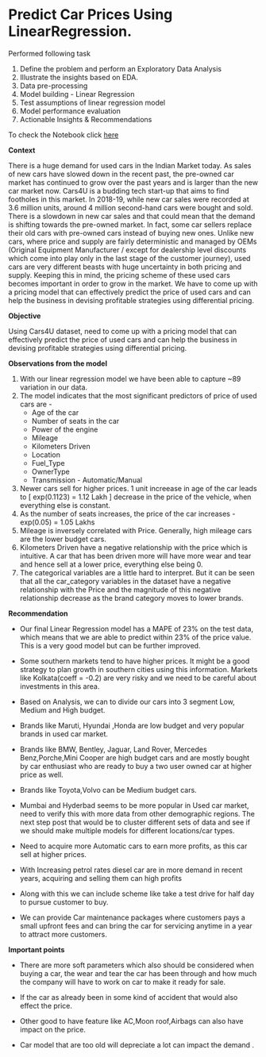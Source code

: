 

# Predict Car Prices  Using LinearRegression.
Performed following task
1.    Define the problem and perform an Exploratory Data Analysis
2.    Illustrate the insights based on EDA.
3.    Data pre-processing
4.    Model building - Linear Regression
5.    Test assumptions of linear regression model
6.    Model performance evaluation
7.    Actionable Insights & Recommendations

To check the Notebook click [here](https://github.com/yogitadarade/PredictCarPrices-LinearRegression/blob/fec6fc28e1b34caba71c5143a7a8ed6af8815904/predict-used-car-prices-linearregression.ipynb)

**Context** 

There is a huge demand for used cars in the Indian Market today. As sales of new cars have slowed down in the recent past, the pre-owned car market has continued to grow over the past years and is larger than the new car market now. Cars4U is a budding tech start-up that aims to find footholes in this market.
In 2018-19, while new car sales were recorded at 3.6 million units, around 4 million second-hand cars were bought and sold. There is a slowdown in new car sales and that could mean that the demand is shifting towards the pre-owned market. In fact, some car sellers replace their old cars with pre-owned cars instead of buying new ones. Unlike new cars, where price and supply are fairly deterministic and managed by OEMs (Original Equipment Manufacturer / except for dealership level discounts which come into play only in the last stage of the customer journey), used cars are very different beasts with huge uncertainty in both pricing and supply. Keeping this in mind, the pricing scheme of these used cars becomes important in order to grow in the market. We have to come up with a pricing model that can effectively predict the price of used cars and can help the business in devising profitable strategies using differential pricing.

**Objective**

Using Cars4U dataset, need to come up with a pricing model that can effectively predict the price of used cars and can help the business in devising profitable strategies using differential pricing.

**Observations from the model**

1. With our linear regression model we have been able to capture ~89 variation in our data.
2. The model indicates that the most significant predictors of price of used cars are - 
    - Age of the car
    - Number of seats in the car
    - Power of the engine
    - Mileage
    - Kilometers Driven
    - Location
    - Fuel_Type
    - OwnerType
    - Transmission - Automatic/Manual
3. Newer cars sell for higher prices. 1 unit increease  in age  of the car leads to [ exp(0.1123) = 1.12 Lakh ] decrease in the price of the vehicle, when everything else is constant.
4. As the number of seats increases, the price of the car increases - exp(0.05) = 1.05 Lakhs
5. Mileage is inversely correlated with Price. Generally, high mileage cars are the lower budget cars.    
6. Kilometers Driven have a negative relationship with the price which is intuitive. A car that has been driven more will have more wear and tear and hence sell at a lower price, everything else being 0.
7. The categorical variables are a little hard to interpret. But it can be seen that all the car_category variables in the dataset have a negative relationship with the Price and the magnitude of this negative relationship decrease as the brand category moves to lower brands. 
 
**Recommendation**

- Our final Linear Regression model has a MAPE of 23% on the test data, which means that we are able to predict within 23% of the price value. This is a very good model but can be further improved.
- Some southern markets tend to have higher prices. It might be a good strategy to plan growth in southern cities using this information. Markets like Kolkata(coeff = -0.2) are very risky and we need to be careful about investments in this area.
  
- Based on Analysis,  we can to divide our cars into 3 segment Low, Medium and High budget.
    
- Brands like Maruti, Hyundai ,Honda are low budget and very popular brands in used car market.
    
- Brands  like BMW, Bentley, Jaguar, Land Rover, Mercedes Benz,Porche,Mini Cooper are high budget cars and are mostly bought by car enthusiast who are ready to buy a  two user owned car at higher price as well. 
    
- Brands  like Toyota,Volvo can be Medium budget cars.
    
- Mumbai and Hyderbad seems to be more popular in Used car market, need to verify this with more data from other demographic regions. The next step post that would be to cluster different sets of data and see if we should make multiple models for different locations/car types. 
    
- Need to acquire more Automatic cars  to earn more profits, as this car sell at higher prices.
    
- With Increasing petrol rates diesel car are in more demand  in recent years, acquiring and selling them can high profits
    
- Along with this we can include scheme like take a test drive for  half day to pursue customer to buy.
    
- We can provide Car maintenance packages where  customers  pays a small upfront fees and   can bring the car for servicing anytime in a year to attract more customers.
  
**Important points**

- There are more soft parameters which also should be considered when buying a car, the wear and tear the car has been through and how much the company will have to work on car to make it ready for sale.
    
- If the car as already been in some kind of accident that would also effect the price.
    
- Other good to have feature like AC,Moon roof,Airbags can also have impact on the price.
    
- Car model that are too old will depreciate a lot  can impact the demand .
  
 
